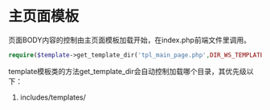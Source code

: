 # 主页面模板

页面BODY内容的控制由主页面模板加载开始，在index.php前端文件里调用。

```php
require($template->get_template_dir('tpl_main_page.php',DIR_WS_TEMPLATE, $current_page_base,'common'). '/tpl_main_page.php');
```

template模板类的方法get_template_dir会自动控制加载哪个目录，其优先级以下：

1. includes/templates/<template>/<page>/ 自定义模板目录下页面目录
2. includes/templates/template_default/<page>/ 默认模板目录下页面目录
3. includes/templates/<template>/common/ 自定义模板目录下通用目录
4. includes/templates/template_default/common/ 默认模板目录下通用目录

可以看出通过这样的优先级安排，自定义模板和单独页面的布局非常容易从默认模板中区分出来，这对于测试新模板或新页面布局，而不影响现有模板是非常有用的。

默认主页面模块是位于includes/templates/template_default/common/目录下的tpl_main_page.php文件。它是一个标准的三栏布局，主要分为头部、主内容、左边栏、右边栏、底部五大块区域。

1. 其中头部由tpl_header.php模板文件管理，由变量$flag_disable_header控制是否隐藏头部区域；
2. 主内容由require($body_code); 代码直接调用页面代码生成；
3. 左边栏由includes/modules/column_left.php模块加载，左边栏的布局在后台layout里控制，是否隐藏左边栏，由变量$flag_disable_left控制的。

```php
if (COLUMN_LEFT_STATUS == 0 || (CUSTOMERS_APPROVAL == '1' and $_SESSION['customer_id'] == '') || (CUSTOMERS_APPROVAL_AUTHORIZATION == 1 && CUSTOMERS_AUTHORIZATION_COLUMN_LEFT_OFF == 'true' and ($_SESSION['customers_authorization'] != 0 or $_SESSION['customer_id'] == ''))) {
  // global disable of column_left
  $flag_disable_left = true;
}
```

可以看出默认控制是否隐藏左边栏有以下几个因素：

    1. COLUMN_LEFT_STATUS（左边栏状态）常量=0，由网站后台操作；
    2. 当CUSTOMERS_APPROVAL（登陆限制）常量=1并且未登陆时；
    3. CUSTOMERS_APPROVAL_AUTHORIZATION（授权登陆）常量=1，并且CUSTOMERS_AUTHORIZATION_COLUMN_LEFT_OFF（授权下关闭左边栏）常量=true，且用户未登陆或未授权时；

4. 右边栏由includes/modules/column_right.php模块加载，右边栏的布局同样在后台layout可以控制。$flag_disable_right变量控制是否隐藏右边栏。

```php
if (in_array($current_page_base,explode(",",'list_pages_to_skip_all_right_sideboxes_on_here,separated_by_commas,and_no_spaces')) ) {
    $flag_disable_right = true;
  }
```

zencart默认代码预留了隐藏右边栏的功能，我们只需要修改上面的代码，将explode函数后面的第二个参数里增加需要隐藏右边栏页面的名称即可，多个页面名称以逗号或空格分隔。

5. 底部区域由tpl_footer.php模板文件管理，由变量$flag_disable_footer控制是否隐藏底部区域。


